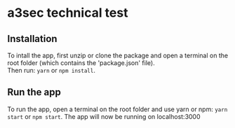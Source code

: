 # a3sec technical test

## Installation

To intall the app, first unzip or clone the package and open a terminal on the root folder (which contains the 'package.json' file).  
Then run: `yarn` or `npm install`.

## Run the app

To run the app, open a terminal on the root folder and use yarn or npm:
`yarn start` or `npm start`.
The app will now be running on localhost:3000
